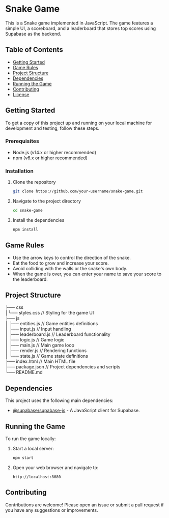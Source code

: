 # Snake Game

This is a Snake game implemented in JavaScript. The game features a simple UI, a scoreboard, and a leaderboard that stores top scores using Supabase as the backend.

## Table of Contents

- [Getting Started](#getting-started)
- [Game Rules](#game-rules)
- [Project Structure](#project-structure)
- [Dependencies](#dependencies)
- [Running the Game](#running-the-game)
- [Contributing](#contributing)
- [License](#license)

## Getting Started

To get a copy of this project up and running on your local machine for development and testing, follow these steps.

### Prerequisites

- Node.js (v14.x or higher recommended)
- npm (v6.x or higher recommended)

### Installation

1. Clone the repository

    ```sh
    git clone https://github.com/your-username/snake-game.git
    ```

2. Navigate to the project directory

    ```sh
    cd snake-game
    ```

3. Install the dependencies

    ```sh
    npm install
    ```

## Game Rules

- Use the arrow keys to control the direction of the snake.
- Eat the food to grow and increase your score.
- Avoid colliding with the walls or the snake's own body.
- When the game is over, you can enter your name to save your score to the leaderboard.

## Project Structure

├── css <br>
│└── styles.css // Styling for the game UI <br>
├── js <br>
│ ├── entities.js // Game entities definitions <br>
│ ├── input.js // Input handling <br>
│ ├── leaderboard.js // Leaderboard functionality <br>
│ ├── logic.js // Game logic <br>
│ ├── main.js // Main game loop <br>
│ ├── render.js // Rendering functions <br>
│ └── state.js // Game state definitions <br>
├── index.html // Main HTML file <br>
├── package.json // Project dependencies and scripts <br>
└── README.md<br>

## Dependencies

This project uses the following main dependencies:

- [@supabase/supabase-js](https://github.com/supabase/supabase-js) - A JavaScript client for Supabase.

## Running the Game

To run the game locally:

1. Start a local server:

    ```sh
    npm start
    ```

2. Open your web browser and navigate to:

    ```
    http://localhost:8080
    ```

## Contributing

Contributions are welcome! Please open an issue or submit a pull request if you have any suggestions or improvements.
